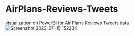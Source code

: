 # AirPlans-Reviews-Tweets
visualization on PowerBi for Air Plans Reviews Tweets data
![Screenshot 2023-07-15 152234](https://github.com/mokhaled0-0/AirPlans-Reviews-Tweets/assets/83940011/fb880a35-0c49-4f1e-92ce-669692f190c4)
